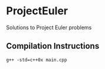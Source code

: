 # ProjectEuler
Solutions to Project Euler problems

## Compilation Instructions
```shell
g++ -std=c++0x main.cpp
```
